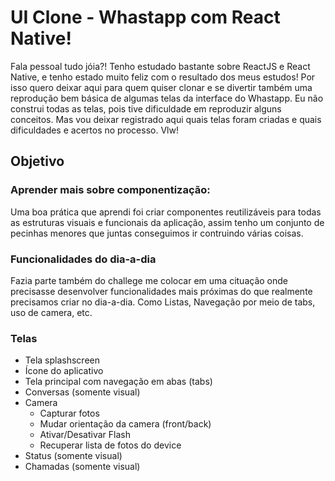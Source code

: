 # UI Clone - Whastapp com React Native!

Fala pessoal tudo jóia?! Tenho estudado bastante sobre ReactJS e React Native, e tenho estado muito feliz com o resultado dos meus estudos! Por isso quero deixar aqui para quem quiser clonar e se divertir também uma reprodução bem básica de algumas telas da interface do Whastapp.
Eu não construi todas as telas, pois tive dificuldade em reproduzir alguns conceitos. Mas vou deixar registrado aqui quais telas foram criadas e quais dificuldades e acertos no processo. Vlw!

## Objetivo

### Aprender mais sobre componentização: 
Uma boa prática que aprendi foi criar componentes reutilizáveis para todas as estruturas visuais e funcionais da aplicação, assim tenho um conjunto de pecinhas menores que juntas conseguimos ir contruindo várias coisas. 

### Funcionalidades do dia-a-dia
Fazia parte também do challege me colocar em uma cituação onde precisasse desenvolver funcionalidades mais próximas do que realmente precisamos criar no dia-a-dia. Como Listas, Navegação por meio de tabs, uso de camera, etc.

### Telas

- Tela splashscreen
- Ícone do aplicativo
- Tela principal com navegação em abas (tabs)
- Conversas (somente visual)
- Camera
  - Capturar fotos
  - Mudar orientação da camera (front/back)
  - Ativar/Desativar Flash
  - Recuperar lista de fotos do device
- Status (somente visual)
- Chamadas (somente visual)
